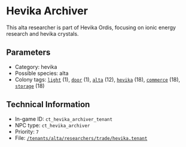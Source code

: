 # Hevika Archiver

This alta researcher is part of Hevika Ordis, focusing on ionic energy research and hevika crystals.

## Parameters

- Category: hevika
- Possible species: alta
- Colony tags: [`light`](https://ceterai.github.io/MyEnternia/Wiki/Tags/Light) (1), [`door`](https://ceterai.github.io/MyEnternia/Wiki/Tags/Door) (1), [`alta`](https://ceterai.github.io/MyEnternia/Wiki/Tags/Alta) (12), [`hevika`](https://ceterai.github.io/MyEnternia/Wiki/Tags/Hevika) (18), [`commerce`](https://ceterai.github.io/MyEnternia/Wiki/Tags/Commerce) (18), [`storage`](https://ceterai.github.io/MyEnternia/Wiki/Tags/Storage) (18)

## Technical Information

- In-game ID: `ct_hevika_archiver_tenant`
- NPC type: `ct_hevika_archiver`
- Priority: `7`
- File: [`/tenants/alta/researchers/trade/hevika.tenant`](https://github.com/Ceterai/Enternia/blob/main/tenants/alta/researchers/trade/hevika.tenant)
